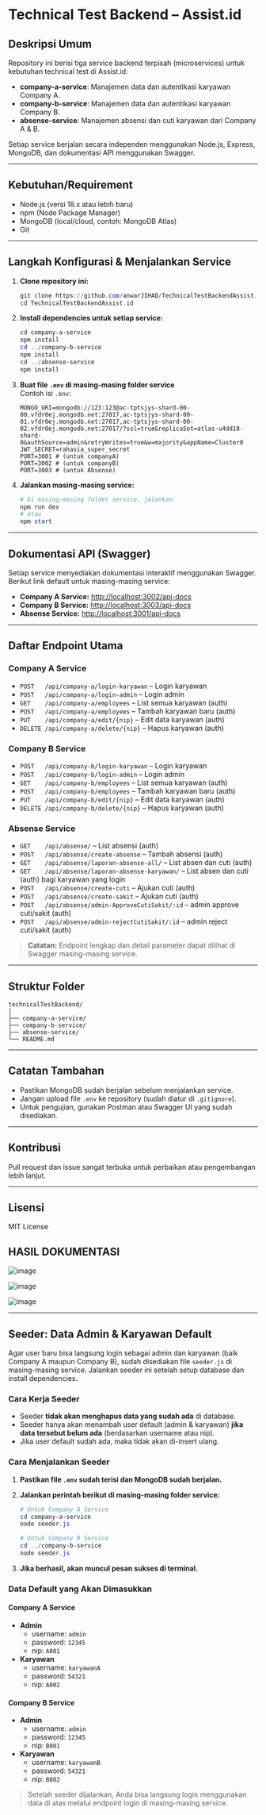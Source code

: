 # Technical Test Backend – Assist.id

## Deskripsi Umum

Repository ini berisi tiga service backend terpisah (microservices) untuk kebutuhan technical test di Assist.id:

- **company-a-service**: Manajemen data dan autentikasi karyawan Company A.
- **company-b-service**: Manajemen data dan autentikasi karyawan Company B.
- **absense-service**: Manajemen absensi dan cuti karyawan dari Company A & B.

Setiap service berjalan secara independen menggunakan Node.js, Express, MongoDB, dan dokumentasi API menggunakan Swagger.

---

## Kebutuhan/Requirement

- Node.js (versi 18.x atau lebih baru)
- npm (Node Package Manager)
- MongoDB (local/cloud, contoh: MongoDB Atlas)
- Git

---

## Langkah Konfigurasi & Menjalankan Service

1. **Clone repository ini:**

   ```powershell
   git clone https://github.com/anwarJIHAD/TechnicalTestBackendAssist.id.git
   cd TechnicalTestBackendAssist.id
   ```

2. **Install dependencies untuk setiap service:**

   ```powershell
   cd company-a-service
   npm install
   cd ../company-b-service
   npm install
   cd ../absense-service
   npm install
   ```

3. **Buat file `.env` di masing-masing folder service**  
    Contoh isi `.env`:

   ```env
   MONGO_URI=mongodb://123:123@ac-tptsjys-shard-00-00.vfdr0ej.mongodb.net:27017,ac-tptsjys-shard-00-01.vfdr0ej.mongodb.net:27017,ac-tptsjys-shard-00-02.vfdr0ej.mongodb.net:27017/?ssl=true&replicaSet=atlas-u4dd18-shard-0&authSource=admin&retryWrites=true&w=majority&appName=Cluster0
   JWT_SECRET=rahasia_super_secret
   PORT=3001 # (untuk companyA)
   PORT=3002 # (untuk companyB)
   PORT=3003 # (untuk Absense)

   ```

4. **Jalankan masing-masing service:**
   ```powershell
   # Di masing-masing folder service, jalankan:
   npm run dev
   # atau
   npm start
   ```

---

## Dokumentasi API (Swagger)

Setiap service menyediakan dokumentasi interaktif menggunakan Swagger. Berikut link default untuk masing-masing service:

- **Company A Service:** [http://localhost:3002/api-docs](http://localhost:3002/api-docs)
- **Company B Service:** [http://localhost:3003/api-docs](http://localhost:3003/api-docs)
- **Absense Service:** [http://localhost:3001/api-docs](http://localhost:3001/api-docs)

---

## Daftar Endpoint Utama

### Company A Service

- `POST   /api/company-a/login-karyawan` – Login karyawan
- `POST   /api/company-a/login-admin` – Login admin
- `GET    /api/company-a/employees` – List semua karyawan (auth)
- `POST   /api/company-a/employees` – Tambah karyawan baru (auth)
- `PUT    /api/company-a/edit/{nip}` – Edit data karyawan (auth)
- `DELETE /api/company-a/delete/{nip}` – Hapus karyawan (auth)

### Company B Service

- `POST   /api/company-b/login-karyawan` – Login karyawan
- `POST   /api/company-b/login-admin` – Login admin
- `GET    /api/company-b/employees` – List semua karyawan (auth)
- `POST   /api/company-b/employees` – Tambah karyawan baru (auth)
- `PUT    /api/company-b/edit/{nip}` – Edit data karyawan (auth)
- `DELETE /api/company-b/delete/{nip}` – Hapus karyawan (auth)

### Absense Service

- `GET    /api/absense/` – List absensi (auth)
- `POST   /api/absense/create-absense` – Tambah absensi (auth)
- `GET    /api/absense/laporan-absense-all/` – List absen dan cuti (auth)
- `GET    /api/absense/laporan-absense-karyawan/` – List absen dan cuti (auth) bagi karyawan yang login
- `POST   /api/absense/create-cuti` – Ajukan cuti (auth)
- `POST   /api/absense/create-sakit` – Ajukan cuti (auth)
- `POST   /api/absense/admin-ApproveCutiSakit/:id` – admin approve cuti/sakit (auth)
- `POST   /api/absense/admin-rejectCutiSakit/:id` – admin reject cuti/sakit (auth)

> **Catatan:** Endpoint lengkap dan detail parameter dapat dilihat di Swagger masing-masing service.

---

## Struktur Folder

```
technicalTestBackend/
│
├── company-a-service/
├── company-b-service/
├── absense-service/
└── README.md
```

---

## Catatan Tambahan

- Pastikan MongoDB sudah berjalan sebelum menjalankan service.
- Jangan upload file `.env` ke repository (sudah diatur di `.gitignore`).
- Untuk pengujian, gunakan Postman atau Swagger UI yang sudah disediakan.

---

## Kontribusi

Pull request dan issue sangat terbuka untuk perbaikan atau pengembangan lebih lanjut.

---

## Lisensi

MIT License

## HASIL DOKUMENTASI

![image](https://github.com/user-attachments/assets/21b8fed8-3663-452f-92db-ae5ccb1f4f1f)

![image](https://github.com/user-attachments/assets/169ac3bb-cda8-49a3-8916-363a9a297790)

![image](https://github.com/user-attachments/assets/1f949000-2947-4d3a-ae28-4e4438ab51cb)

---

## Seeder: Data Admin & Karyawan Default

Agar user baru bisa langsung login sebagai admin dan karyawan (baik Company A maupun Company B), sudah disediakan file `seeder.js` di masing-masing service. Jalankan seeder ini setelah setup database dan install dependencies.

### Cara Kerja Seeder

- Seeder **tidak akan menghapus data yang sudah ada** di database.
- Seeder hanya akan menambah user default (admin & karyawan) **jika data tersebut belum ada** (berdasarkan username atau nip).
- Jika user default sudah ada, maka tidak akan di-insert ulang.

### Cara Menjalankan Seeder

1. **Pastikan file `.env` sudah terisi dan MongoDB sudah berjalan.**
2. **Jalankan perintah berikut di masing-masing folder service:**

   ```powershell
   # Untuk Company A Service
   cd company-a-service
   node seeder.js

   # Untuk Company B Service
   cd ../company-b-service
   node seeder.js
   ```

3. **Jika berhasil, akan muncul pesan sukses di terminal.**

### Data Default yang Akan Dimasukkan

#### Company A Service

- **Admin**
  - username: `admin`
  - password: `12345`
  - nip: `A001`
- **Karyawan**
  - username: `karyawanA`
  - password: `54321`
  - nip: `A002`

#### Company B Service

- **Admin**
  - username: `admin`
  - password: `12345`
  - nip: `B001`
- **Karyawan**
  - username: `karyawanB`
  - password: `54321`
  - nip: `B002`

> Setelah seeder dijalankan, Anda bisa langsung login menggunakan data di atas melalui endpoint login di masing-masing service.
